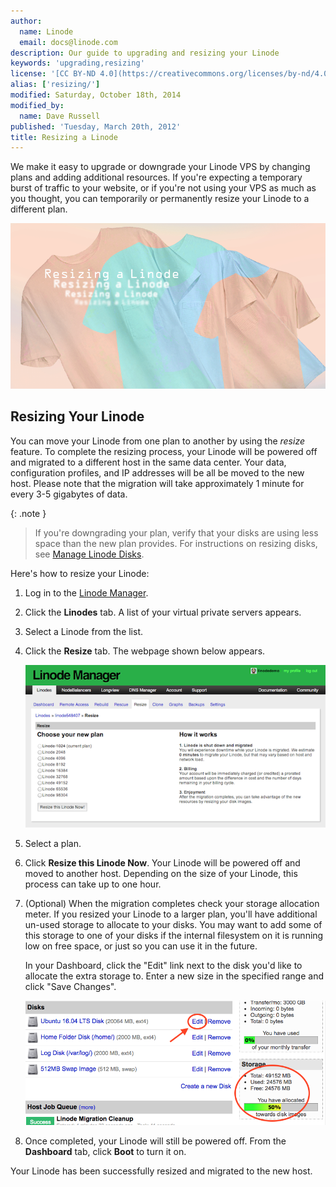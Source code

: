 ```yaml
---
author:
  name: Linode
  email: docs@linode.com
description: Our guide to upgrading and resizing your Linode
keywords: 'upgrading,resizing'
license: '[CC BY-ND 4.0](https://creativecommons.org/licenses/by-nd/4.0)'
alias: ['resizing/']
modified: Saturday, October 18th, 2014
modified_by:
  name: Dave Russell
published: 'Tuesday, March 20th, 2012'
title: Resizing a Linode
---
```


We make it easy to upgrade or downgrade your Linode VPS by changing plans and adding additional resources. If you're expecting a temporary burst of traffic to your website, or if you're not using your VPS as much as you thought, you can temporarily or permanently resize your Linode to a different plan.

![Resizing a Linode](/docs/assets/resizing_a_linode.png "Resizing a Linode")

## Resizing Your Linode

You can move your Linode from one plan to another by using the *resize* feature. To complete the resizing process, your Linode will be powered off and migrated to a different host in the same data center. Your data, configuration profiles, and IP addresses will be all be moved to the new host. Please note that the migration will take approximately 1 minute for every 3-5 gigabytes of data.

 {: .note }
>
> If you're downgrading your plan, verify that your disks are using less space than the new plan provides. For instructions on resizing disks, see [Manage Linode Disks](/docs/disk-images-config-profiles).

Here's how to resize your Linode:

1.  Log in to the [Linode Manager](https://manager.linode.com).
2.  Click the **Linodes** tab. A list of your virtual private servers appears.
3.  Select a Linode from the list.
4.  Click the **Resize** tab. The webpage shown below appears.

    [![The Linode Manger interface.](/docs/assets/1741-resize1_small.png)](/docs/assets/1742-resize1.png)

5.  Select a plan.
6.  Click **Resize this Linode Now**. Your Linode will be powered off and moved to another host. Depending on the size of your Linode, this process can take up to one hour.
7. (Optional) When the migration completes check your storage allocation meter. If you resized your Linode to a larger plan, you'll have additional un-used storage to allocate to your disks. You may want to add some of this storage to one of your disks if the internal filesystem on it is running low on free space, or just so you can use it in the future.

    In your Dashboard, click the "Edit" link next to the disk you'd like to allocate the extra storage to. Enter a new size in the specified range and click "Save Changes".

    [![Adding storage space to an invidivual disk.](/docs/assets/resize-a-disk.png)](/docs/assets/resize-a-disk.png)

8. Once completed, your Linode will still be powered off. From the **Dashboard** tab, click **Boot** to turn it on.

Your Linode has been successfully resized and migrated to the new host.
